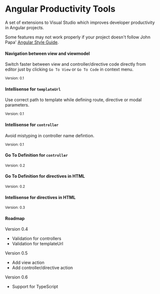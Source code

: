 ﻿# Angular Productivity Tools

A set of extensions to Visual Studio which improves developer productivity in Angular projects. 

Some features may not work properly if your project doesn't follow John Papa' [Angular Style Guide](https://github.com/johnpapa/angular-styleguide/blob/master/README.md).

#### Navigation between view and viewmodel

Switch faster between view and controller/directive code directly from editor just by clicking `Go To View` or `Go To Code` in context menu.

<sub>Version: 0.1</sub>

#### Intellisense for `templateUrl`

Use correct path to template while defining route, directive or modal parameters.

<sub>Version: 0.1</sub>

#### Intellisense for `controller`

Avoid mistyping in controller name defintion.

<sub>Version: 0.1</sub>

#### Go To Definition for `controller`

<sub>Version: 0.2</sub>

#### Go To Definition for directives in HTML

<sub>Version: 0.2</sub>

#### Intellisense for directives in HTML

<sub>Version: 0.3</sub>

#### Roadmap

Version 0.4

* Validation for controllers
* Validation for templateUrl

Version 0.5

* Add view action
* Add controller/directive action

Version 0.6

* Support for TypeScript